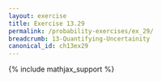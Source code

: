 ```yaml
---
layout: exercise
title: Exercise 13.29
permalink: /probability-exercises/ex_29/
breadcrumb: 13-Quantifying-Uncertainity
canonical_id: ch13ex29
---
```


{% include mathjax_support %}
